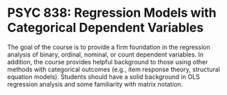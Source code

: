 # PSYC 838: Regression Models with Categorical Dependent Variables

The goal of the course is to provide a firm foundation in the regression analysis of binary, ordinal, nominal, or count dependent variables. In addition, the course provides helpful background to those using other methods with categorical outcomes (e.g., item response theory, structural equation models). Students should have a solid background in OLS regression analysis and some familiarity with matrix notation.